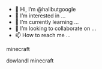 - 👋 Hi, I’m @halibutgoogle
- 👀 I’m interested in ...
- 🌱 I’m currently learning ...
- 💞️ I’m looking to collaborate on ...
- 📫 How to reach me ...

<!---
halibutgoogle/halibutgoogle is a ✨ special ✨ repository because its `README.md` (this file) appears on your GitHub profile.
You can click the Preview link to take a look at your changes.
--->minecraft
dowlandl minecraft

